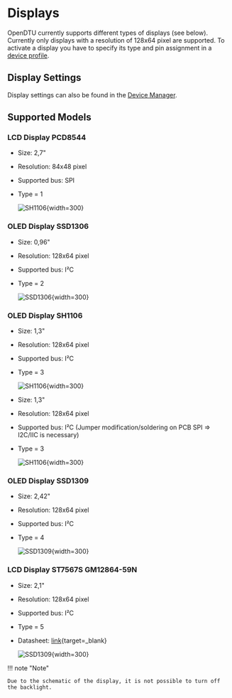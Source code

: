 # Displays

OpenDTU currently supports different types of displays (see below).
Currently only displays with a resolution of 128x64 pixel are supported. To
activate a display you have to specify its type and pin assignment in a
[device profile](../firmware/device_profiles.md).

## Display Settings

Display settings can also be found in the [Device Manager](../firmware/configuration/device_settings.md).

## Supported Models

### LCD Display PCD8544

* Size: 2,7"
* Resolution: 84x48 pixel
* Supported bus: SPI
* Type = 1

    ![SH1106](../assets/images/pcd8544-full.jpg){width=300}

### OLED Display SSD1306

* Size: 0,96"
* Resolution: 128x64 pixel
* Supported bus: I²C
* Type = 2

    ![SSD1306](../assets/images/ssd1306-full.jpg){width=300}

### OLED Display SH1106

* Size: 1,3"
* Resolution: 128x64 pixel
* Supported bus: I²C
* Type = 3

    ![SH1106](../assets/images/sh1106-full.png){width=300}

* Size: 1,3"
* Resolution: 128x64 pixel
* Supported bus: I²C (Jumper modification/soldering on PCB SPI => I2C/IIC is necessary)
* Type = 3

    ![SH1106](../assets/images/SH1106_SBC-OLED01.3.png){width=300}

### OLED Display SSD1309

* Size: 2,42"
* Resolution: 128x64 pixel
* Supported bus: I²C
* Type = 4

    ![SSD1309](../assets/images/ssd1309-full.jpg){width=300}

### LCD Display ST7567S GM12864-59N

* Size: 2,1"
* Resolution: 128x64 pixel
* Supported bus: I²C
* Type = 5
* Datasheet: [link](../assets/datasheets/st7567s_gm12864-59n.webp){target=_blank}

    ![SSD1309](../assets/images/st7567s_gm12864-59n.png){width=300}

!!! note "Note"

    Due to the schematic of the display, it is not possible to turn off the backlight.
